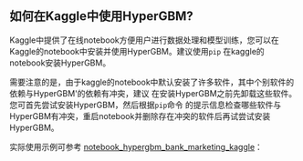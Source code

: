 ## 如何在Kaggle中使用HyperGBM?



Kaggle中提供了在线notebook方便用户进行数据处理和模型训练，您可以在Kaggle的notebook中安装并使用HyperGBM。建议使用`pip` 在kaggle的notebook安装HyperGBM。

需要注意的是，由于kaggle的notebook中默认安装了许多软件，其中个别软件的依赖与HyperGBM'的依赖有冲突，建议 在安装HyperGBM之前先卸载这些软件。您可首先尝试安装HyperGBM，然后根据`pip`命令 的提示信息检查哪些软件与HyperGBM有冲突，重启notebook并删除存在冲突的软件后再试尝试安装HyperGBM。



实际使用示例可参考 [notebook_hypergbm_bank_marketing_kaggle](https://www.kaggle.com/tele6224/notebook-hypergbm-bank-marking)：

